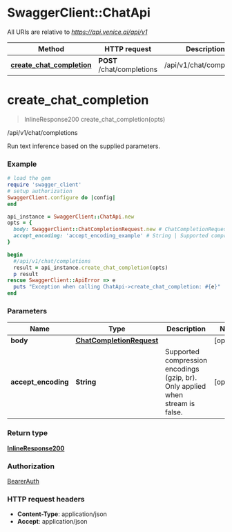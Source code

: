 # SwaggerClient::ChatApi

All URIs are relative to *https://api.venice.ai/api/v1*

Method | HTTP request | Description
------------- | ------------- | -------------
[**create_chat_completion**](ChatApi.md#create_chat_completion) | **POST** /chat/completions | /api/v1/chat/completions

# **create_chat_completion**
> InlineResponse200 create_chat_completion(opts)

/api/v1/chat/completions

Run text inference based on the supplied parameters.

### Example
```ruby
# load the gem
require 'swagger_client'
# setup authorization
SwaggerClient.configure do |config|
end

api_instance = SwaggerClient::ChatApi.new
opts = { 
  body: SwaggerClient::ChatCompletionRequest.new # ChatCompletionRequest | 
  accept_encoding: 'accept_encoding_example' # String | Supported compression encodings (gzip, br). Only applied when stream is false.
}

begin
  #/api/v1/chat/completions
  result = api_instance.create_chat_completion(opts)
  p result
rescue SwaggerClient::ApiError => e
  puts "Exception when calling ChatApi->create_chat_completion: #{e}"
end
```

### Parameters

Name | Type | Description  | Notes
------------- | ------------- | ------------- | -------------
 **body** | [**ChatCompletionRequest**](ChatCompletionRequest.md)|  | [optional] 
 **accept_encoding** | **String**| Supported compression encodings (gzip, br). Only applied when stream is false. | [optional] 

### Return type

[**InlineResponse200**](InlineResponse200.md)

### Authorization

[BearerAuth](../README.md#BearerAuth)

### HTTP request headers

 - **Content-Type**: application/json
 - **Accept**: application/json



